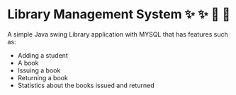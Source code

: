 # Library Management System :sparkles: :sparkles: :rocket: :rocket:
A simple Java swing Library application with MYSQL that has features such as: 
* Adding a student
* A book
* Issuing a book
* Returning a book
* Statistics about the books issued and returned 
